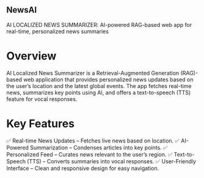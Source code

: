 ## NewsAI 
AI LOCALIZED NEWS SUMMARIZER: AI-powered RAG-based web app for real-time, personalized news summaries

# Overview

AI Localized News Summarizer is a Retrieval-Augmented Generation (RAG)-based web application that provides personalized news updates based on the user’s location and the latest global events. The app fetches real-time news, summarizes key points using AI, and offers a text-to-speech (TTS) feature for vocal responses.

# Key Features

✅ Real-time News Updates – Fetches live news based on location.
✅ AI-Powered Summarization – Condenses articles into key points.
✅ Personalized Feed – Curates news relevant to the user’s region.
✅ Text-to-Speech (TTS) – Converts summaries into vocal responses.
✅ User-Friendly Interface – Clean and responsive design for easy navigation.
